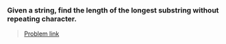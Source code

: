 
### Given a string, find  the length of the longest substring without repeating character.



> [Problem link](https://leetcode.com/problems/longest-substring-without-repeating-characters/ "Leetcode")
